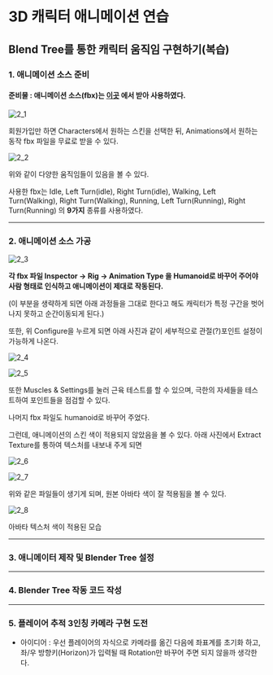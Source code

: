 # 3D 캐릭터 애니메이션 연습


## Blend Tree를 통한 캐릭터 움직임 구현하기(복습)


### 1. 애니메이션 소스 준비

#### 준비물 : 애니메이션 소스(fbx)는 [이곳](https://www.mixamo.com/#/) 에서 받아 사용하였다.

![2_1](https://user-images.githubusercontent.com/66288087/182062799-7f475d63-752b-43d4-a30d-ad0ad9cf6ff6.JPG)

회원가입만 하면 Characters에서 원하는 스킨을 선택한 뒤, Animations에서 원하는 동작 fbx 파일을 무료로 받을 수 있다.

![2_2](https://user-images.githubusercontent.com/66288087/182063069-dd8d36d7-89a7-4b68-9650-2c29cd0f4b99.JPG)

위와 같이 다양한 움직임들이 있음을 볼 수 있다.

사용한 fbx는 Idle, Left Turn(idle), Right Turn(idle), Walking, Left Turn(Walking), Right Turn(Walking), Running, Left Turn(Running), Right Turn(Running) 의 **9가지** 종류를 사용하였다.

<hr>

### 2. 애니메이션 소스 가공

![2_3](https://user-images.githubusercontent.com/66288087/182063585-55eca7e0-d8a8-431c-a818-dfb52d210706.JPG)

**각 fbx 파일 Inspector → Rig → Animation Type 을 Humanoid로 바꾸어 주어야 사람 형태로 인식하고 애니메이션이 제대로 작동된다.**

(이 부분을 생략하게 되면 아래 과정들을 그대로 한다고 해도 캐릭터가 특정 구간을 벗어나지 못하고 순간이동되게 된다.)

또한, 위 Configure을 누르게 되면 아래 사진과 같이 세부적으로 관절(?)포인트 설정이 가능하게 나온다.

![2_4](https://user-images.githubusercontent.com/66288087/182066834-8e123b69-1050-4771-a2b6-1069ab94ff1d.JPG)

![2_5](https://user-images.githubusercontent.com/66288087/182069830-8e13d941-bd5f-45a5-8408-8ad75ff893a1.JPG)

또한 Muscles & Settings를 눌러 근육 테스트를 할 수 있으며, 극한의 자세들을 테스트하여 포인트들을 점검할 수 있다. 

나머지 fbx 파일도 humanoid로 바꾸어 주었다.

그런데, 애니메이션의 스킨 색이 적용되지 않았음을 볼 수 있다. 아래 사진에서 Extract Texture를 통하여 텍스처를 내보내 주게 되면

![2_6](https://user-images.githubusercontent.com/66288087/182079910-690665f5-d1a0-45e2-b854-393d8482de78.JPG)

![2_7](https://user-images.githubusercontent.com/66288087/182083240-69f65672-9667-4054-b32b-e398f6ab62c2.JPG)

위와 같은 파일들이 생기게 되며, 원본 아바타 색이 잘 적용됨을 볼 수 있다.

![2_8](https://user-images.githubusercontent.com/66288087/182084139-afb6b63b-3c8a-4e99-a222-a195f0edbc73.JPG)

아바타 텍스처 색이 적용된 모습

<hr>

### 3. 애니메이터 제작 및 Blender Tree 설정



<hr>

### 4. Blender Tree 작동 코드 작성



<hr>


### 5. 플레이어 추적 3인칭 카메라 구현 도전

- 아이디어 : 우선 플레이어의 자식으로 카메라를 옮긴 다음에 좌표계를 초기화 하고, 좌/우 방향키(Horizon)가 입력될 때 Rotation만 바꾸어 주면 되지 않을까 생각한다.
